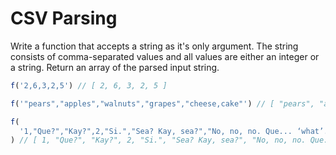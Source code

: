 # CSV Parsing

Write a function that accepts a string as it's only argument. The string consists of comma-separated values and all values are either an integer or a string. Return an array of the parsed input string.

```js
f('2,6,3,2,5') // [ 2, 6, 3, 2, 5 ]

f('"pears","apples","walnuts","grapes","cheese,cake"') // [ "pears", "apples", "walnuts", "grapes", "cheese,cake" ]

f(
  '1,"Que?","Kay?",2,"Si.","Sea? Kay, sea?","No, no, no. Que... ‘what’.",234,"Kay Watt?","Si, que ‘what’.","C.K. Watt?",3,"Yes!","comma,comma, comma , :)"'
) // [ 1, "Que?", "Kay?", 2, "Si.", "Sea? Kay, sea?", "No, no, no. Que... ‘what’." 234, "Kay Watt?", "Si, que ‘what’.", "C.K. Watt?", 3, "Yes!", "comma,comma, comma , :)" ]
```
